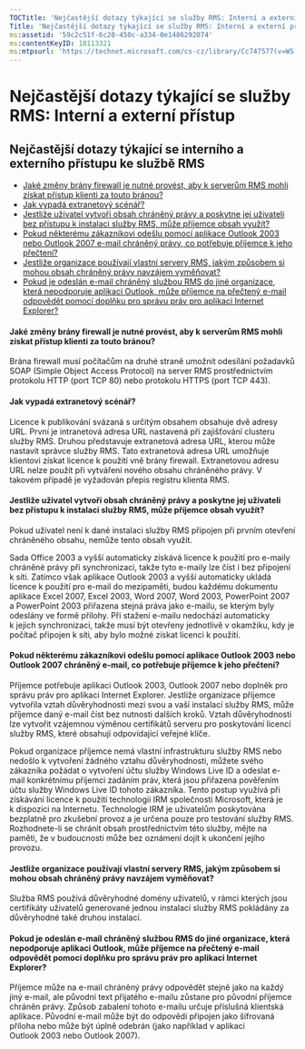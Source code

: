 ```yaml
---
TOCTitle: 'Nejčastější dotazy týkající se služby RMS: Interní a externí přístup'
Title: 'Nejčastější dotazy týkající se služby RMS: Interní a externí přístup'
ms:assetid: '59c2c51f-6c20-450c-a334-0e1486292074'
ms:contentKeyID: 18113321
ms:mtpsurl: 'https://technet.microsoft.com/cs-cz/library/Cc747577(v=WS.10)'
---
```


Nejčastější dotazy týkající se služby RMS: Interní a externí přístup
====================================================================

Nejčastější dotazy týkající se interního a externího přístupu ke službě RMS
---------------------------------------------------------------------------

-   [Jaké změny brány firewall je nutné provést, aby k serverům RMS mohli získat přístup klienti za touto bránou?](#bkmk_37)
-   [Jak vypadá extranetový scénář?](#bkmk_38)
-   [Jestliže uživatel vytvoří obsah chráněný právy a poskytne jej uživateli bez přístupu k instalaci služby RMS, může příjemce obsah využít?](#bkmk_39)
-   [Pokud některému zákazníkovi odešlu pomocí aplikace Outlook 2003 nebo Outlook 2007 e-mail chráněný právy, co potřebuje příjemce k jeho přečtení?](#bkmk_40)
-   [Jestliže organizace používají vlastní servery RMS, jakým způsobem si mohou obsah chráněný právy navzájem vyměňovat?](#bkmk_41)
-   [Pokud je odeslán e-mail chráněný službou RMS do jiné organizace, která nepodporuje aplikaci Outlook, může příjemce na přečtený e-mail odpovědět pomocí doplňku pro správu práv pro aplikaci Internet Explorer?](#bkmk_42)

<span id="BKMK_37"></span>
#### Jaké změny brány firewall je nutné provést, aby k serverům RMS mohli získat přístup klienti za touto bránou?

Brána firewall musí počítačům na druhé straně umožnit odesílání požadavků SOAP (Simple Object Access Protocol) na server RMS prostřednictvím protokolu HTTP (port TCP 80) nebo protokolu HTTPS (port TCP 443).

<span id="BKMK_38"></span>
#### Jak vypadá extranetový scénář?

Licence k publikování svázaná s určitým obsahem obsahuje dvě adresy URL. První je intranetová adresa URL nastavená při zajišťování clusteru služby RMS. Druhou představuje extranetová adresa URL, kterou může nastavit správce služby RMS. Tato extranetová adresa URL umožňuje klientovi získat licence k použití vně brány firewall. Extranetovou adresu URL nelze použít při vytváření nového obsahu chráněného právy. V takovém případě je vyžadován přepis registru klienta RMS.

<span id="BKMK_39"></span>
#### Jestliže uživatel vytvoří obsah chráněný právy a poskytne jej uživateli bez přístupu k instalaci služby RMS, může příjemce obsah využít?

Pokud uživatel není k dané instalaci služby RMS připojen při prvním otevření chráněného obsahu, nemůže tento obsah využít.

Sada Office 2003 a vyšší automaticky získává licence k použití pro e-maily chráněné právy při synchronizaci, takže tyto e-maily lze číst i bez připojení k síti. Zatímco však aplikace Outlook 2003 a vyšší automaticky ukládá licence k použití pro e-mail do mezipaměti, budou každému dokumentu aplikace Excel 2007, Excel 2003, Word 2007, Word 2003, PowerPoint 2007 a PowerPoint 2003 přiřazena stejná práva jako e-mailu, se kterým byly odeslány ve formě přílohy. Při stažení e-mailu nedochází automaticky k jejich synchronizaci, takže musí být otevřeny jednotlivě v okamžiku, kdy je počítač připojen k síti, aby bylo možné získat licenci k použití.

<span id="BKMK_40"></span>
#### Pokud některému zákazníkovi odešlu pomocí aplikace Outlook 2003 nebo Outlook 2007 chráněný e-mail, co potřebuje příjemce k jeho přečtení?

Příjemce potřebuje aplikaci Outlook 2003, Outlook 2007 nebo doplněk pro správu práv pro aplikaci Internet Explorer. Jestliže organizace příjemce vytvořila vztah důvěryhodnosti mezi svou a vaší instalací služby RMS, může příjemce daný e-mail číst bez nutnosti dalších kroků. Vztah důvěryhodnosti lze vytvořit vzájemnou výměnou certifikátů serveru pro poskytování licencí služby RMS, které obsahují odpovídající veřejné klíče.

Pokud organizace příjemce nemá vlastní infrastrukturu služby RMS nebo nedošlo k vytvoření žádného vztahu důvěryhodnosti, můžete svého zákazníka požádat o vytvoření účtu služby Windows Live ID a odeslat e-mail konkrétnímu příjemci zadáním práv, která jsou přiřazena pověřením účtu služby Windows Live ID tohoto zákazníka. Tento postup využívá při získávání licence k použití technologii IRM společnosti Microsoft, která je k dispozici na Internetu. Technologie IRM je uživatelům poskytována bezplatně pro zkušební provoz a je určena pouze pro testování služby RMS. Rozhodnete-li se chránit obsah prostřednictvím této služby, mějte na paměti, že v budoucnosti může bez oznámení dojít k ukončení jejího provozu.

<span id="BKMK_41"></span>
#### Jestliže organizace používají vlastní servery RMS, jakým způsobem si mohou obsah chráněný právy navzájem vyměňovat?

Služba RMS používá důvěryhodné domény uživatelů, v rámci kterých jsou certifikáty uživatelů generované jednou instalací služby RMS pokládány za důvěryhodné také druhou instalací.

<span id="BKMK_42"></span>
#### Pokud je odeslán e-mail chráněný službou RMS do jiné organizace, která nepodporuje aplikaci Outlook, může příjemce na přečtený e-mail odpovědět pomocí doplňku pro správu práv pro aplikaci Internet Explorer?

Příjemce může na e-mail chráněný právy odpovědět stejně jako na každý jiný e-mail, ale původní text přijatého e-mailu zůstane pro původní příjemce chráněn právy. Způsob zabalení tohoto e-mailu určuje příslušná klientská aplikace. Původní e-mail může být do odpovědi připojen jako šifrovaná příloha nebo může být úplně odebrán (jako například v aplikaci Outlook 2003 nebo Outlook 2007).
